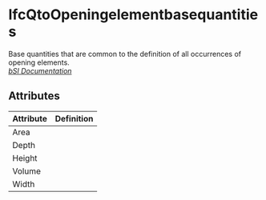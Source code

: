 IfcQtoOpeningelementbasequantities
==================================
Base quantities that are common to the definition of all occurrences of
opening elements.  
[ _bSI
Documentation_](https://standards.buildingsmart.org/IFC/DEV/IFC4_2/FINAL/HTML/schema/ifcproductextension/qset/qto_openingelementbasequantities.htm)


Attributes
----------
| Attribute   | Definition   |
|-------------|--------------|
| Area        |              |
| Depth       |              |
| Height      |              |
| Volume      |              |
| Width       |              |

